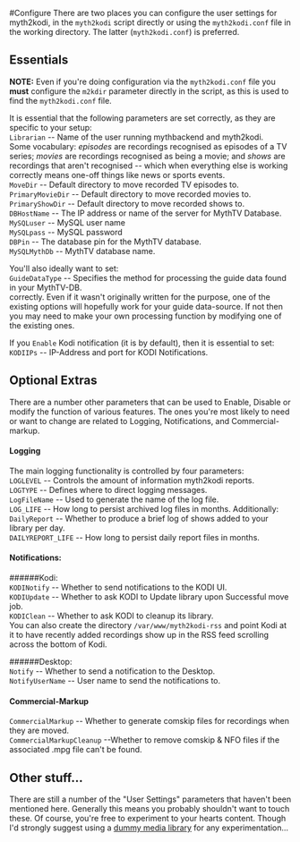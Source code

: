 #Configure
There are two places you can configure the user settings for myth2kodi,
in the `myth2kodi` script directly or using the `myth2kodi.conf` file in
the working directory. The latter (`myth2kodi.conf`) is preferred.

## Essentials
**NOTE:** Even if you're doing configuration via the `myth2kodi.conf` file
you **must** configure the `m2kdir` parameter directly in the script, as 
this is used to find the `myth2kodi.conf` file.

It is essential that the following parameters are set correctly, as they
are specific to your setup:  
`Librarian` -- Name of the user running mythbackend and myth2kodi.  
Some vocabulary: *episodes* are recordings recognised as episodes of a TV series; 
*movies*  are recordings recognised as being a movie; and *shows* are
recordings that aren't recognised -- which when everything else is working correctly
means one-off things like news or sports events.  
`MoveDir` -- Default directory to move recorded TV episodes to.  
`PrimaryMovieDir` -- Default directory to move recorded movies to.   
`PrimaryShowDir` -- Default directory to move recorded shows to.  
`DBHostName` -- The IP address or name of the server for MythTV Database.  
`MySQLuser` -- MySQL user name  
`MySQLpass` -- MySQL password  
`DBPin` -- The database pin for the MythTV database.  
`MySQLMythDb` -- MythTV database name.  

You'll also ideally want to set:  
`GuideDataType` -- Specifies the method for processing the guide data found in
your MythTV-DB.  
correctly. Even if it wasn't originally written for the purpose, one of the
existing options will hopefully work for your guide data-source. If not then
you may need to make your own processing function by modifying one of the
existing ones.

If you `Enable` Kodi notification (it is by default), then it is essential to set:  
`KODIIPs` -- IP-Address and port for KODI Notifications.

## Optional Extras
There are a number other parameters that can be used to Enable, Disable
or modify the function of various features. The ones you're most likely
to need or want to change are related to Logging, Notifications, and 
Commercial-markup.

#### Logging
The main logging functionality is controlled by four parameters:  
`LOGLEVEL` -- Controls the amount of information myth2kodi reports.  
`LOGTYPE` -- Defines where to direct logging messages.  
`LogFileName` -- Used to generate the name of the log file.  
`LOG_LIFE` --  How long to persist archived log files in months.
Additionally:  
`DailyReport` -- Whether to produce a brief log of shows added to your library per day.  
`DAILYREPORT_LIFE` -- How long to persist daily report files in months.  

#### Notifications:
######Kodi:  
`KODINotify` -- Whether to send notifications to the KODI UI.  
`KODIUpdate` -- Whether to ask KODI to Update library upon Successful move job.  
`KODIClean` -- Whether to ask KODI to cleanup its library.  
You can also create the directory `/var/www/myth2kodi-rss` and point Kodi
at it to have recently added recordings show up in the RSS feed scrolling across
the bottom of Kodi.

######Desktop:  
`Notify` -- Whether to send a notification to the Desktop.  
`NotifyUserName` -- User name to send the notifications to.

#### Commercial-Markup
`CommercialMarkup` -- Whether to generate comskip files for recordings when they are moved.  
`CommercialMarkupCleanup` --Whether to remove comskip & NFO files if the associated .mpg file can't be found.

## Other stuff...
There are still a number of the "User Settings" parameters that haven't been
mentioned here. Generally this means you probably shouldn't want to touch these.
Of course, you're free to experiment to your hearts content. Though I'd strongly
suggest using a [dummy media library](create_a_dummy_system_for_testing.md) for
any experimentation...
